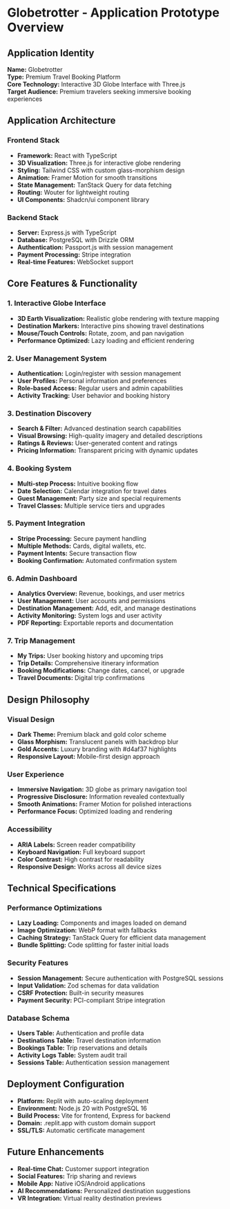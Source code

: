 # Globetrotter - Application Prototype Overview

## Application Identity
**Name:** Globetrotter  
**Type:** Premium Travel Booking Platform  
**Core Technology:** Interactive 3D Globe Interface with Three.js  
**Target Audience:** Premium travelers seeking immersive booking experiences

## Application Architecture

### Frontend Stack
- **Framework:** React with TypeScript
- **3D Visualization:** Three.js for interactive globe rendering
- **Styling:** Tailwind CSS with custom glass-morphism design
- **Animation:** Framer Motion for smooth transitions
- **State Management:** TanStack Query for data fetching
- **Routing:** Wouter for lightweight routing
- **UI Components:** Shadcn/ui component library

### Backend Stack
- **Server:** Express.js with TypeScript
- **Database:** PostgreSQL with Drizzle ORM
- **Authentication:** Passport.js with session management
- **Payment Processing:** Stripe integration
- **Real-time Features:** WebSocket support

## Core Features & Functionality

### 1. Interactive Globe Interface
- **3D Earth Visualization:** Realistic globe rendering with texture mapping
- **Destination Markers:** Interactive pins showing travel destinations
- **Mouse/Touch Controls:** Rotate, zoom, and pan navigation
- **Performance Optimized:** Lazy loading and efficient rendering

### 2. User Management System
- **Authentication:** Login/register with session management
- **User Profiles:** Personal information and preferences
- **Role-based Access:** Regular users and admin capabilities
- **Activity Tracking:** User behavior and booking history

### 3. Destination Discovery
- **Search & Filter:** Advanced destination search capabilities
- **Visual Browsing:** High-quality imagery and detailed descriptions
- **Ratings & Reviews:** User-generated content and ratings
- **Pricing Information:** Transparent pricing with dynamic updates

### 4. Booking System
- **Multi-step Process:** Intuitive booking flow
- **Date Selection:** Calendar integration for travel dates
- **Guest Management:** Party size and special requirements
- **Travel Classes:** Multiple service tiers and upgrades

### 5. Payment Integration
- **Stripe Processing:** Secure payment handling
- **Multiple Methods:** Cards, digital wallets, etc.
- **Payment Intents:** Secure transaction flow
- **Booking Confirmation:** Automated confirmation system

### 6. Admin Dashboard
- **Analytics Overview:** Revenue, bookings, and user metrics
- **User Management:** User accounts and permissions
- **Destination Management:** Add, edit, and manage destinations
- **Activity Monitoring:** System logs and user activity
- **PDF Reporting:** Exportable reports and documentation

### 7. Trip Management
- **My Trips:** User booking history and upcoming trips
- **Trip Details:** Comprehensive itinerary information
- **Booking Modifications:** Change dates, cancel, or upgrade
- **Travel Documents:** Digital trip confirmations

## Design Philosophy

### Visual Design
- **Dark Theme:** Premium black and gold color scheme
- **Glass Morphism:** Translucent panels with backdrop blur
- **Gold Accents:** Luxury branding with #d4af37 highlights
- **Responsive Layout:** Mobile-first design approach

### User Experience
- **Immersive Navigation:** 3D globe as primary navigation tool
- **Progressive Disclosure:** Information revealed contextually
- **Smooth Animations:** Framer Motion for polished interactions
- **Performance Focus:** Optimized loading and rendering

### Accessibility
- **ARIA Labels:** Screen reader compatibility
- **Keyboard Navigation:** Full keyboard support
- **Color Contrast:** High contrast for readability
- **Responsive Design:** Works across all device sizes

## Technical Specifications

### Performance Optimizations
- **Lazy Loading:** Components and images loaded on demand
- **Image Optimization:** WebP format with fallbacks
- **Caching Strategy:** TanStack Query for efficient data management
- **Bundle Splitting:** Code splitting for faster initial loads

### Security Features
- **Session Management:** Secure authentication with PostgreSQL sessions
- **Input Validation:** Zod schemas for data validation
- **CSRF Protection:** Built-in security measures
- **Payment Security:** PCI-compliant Stripe integration

### Database Schema
- **Users Table:** Authentication and profile data
- **Destinations Table:** Travel destination information
- **Bookings Table:** Trip reservations and details
- **Activity Logs Table:** System audit trail
- **Sessions Table:** Authentication session management

## Deployment Configuration
- **Platform:** Replit with auto-scaling deployment
- **Environment:** Node.js 20 with PostgreSQL 16
- **Build Process:** Vite for frontend, Express for backend
- **Domain:** .replit.app with custom domain support
- **SSL/TLS:** Automatic certificate management

## Future Enhancements
- **Real-time Chat:** Customer support integration
- **Social Features:** Trip sharing and reviews
- **Mobile App:** Native iOS/Android applications
- **AI Recommendations:** Personalized destination suggestions
- **VR Integration:** Virtual reality destination previews